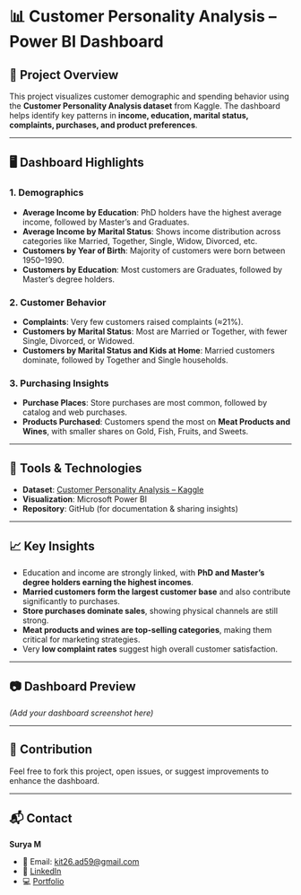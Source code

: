 # 📊 Customer Personality Analysis – Power BI Dashboard  

## 📌 Project Overview  
This project visualizes customer demographic and spending behavior using the **Customer Personality Analysis dataset** from Kaggle. The dashboard helps identify key patterns in **income, education, marital status, complaints, purchases, and product preferences**.  

---

## 🖥️ Dashboard Highlights  

### 1. Demographics  
- **Average Income by Education**: PhD holders have the highest average income, followed by Master’s and Graduates.  
- **Average Income by Marital Status**: Shows income distribution across categories like Married, Together, Single, Widow, Divorced, etc.  
- **Customers by Year of Birth**: Majority of customers were born between 1950–1990.  
- **Customers by Education**: Most customers are Graduates, followed by Master’s degree holders.  

### 2. Customer Behavior  
- **Complaints**: Very few customers raised complaints (≈21%).  
- **Customers by Marital Status**: Most are Married or Together, with fewer Single, Divorced, or Widowed.  
- **Customers by Marital Status and Kids at Home**: Married customers dominate, followed by Together and Single households.  

### 3. Purchasing Insights  
- **Purchase Places**: Store purchases are most common, followed by catalog and web purchases.  
- **Products Purchased**: Customers spend the most on **Meat Products and Wines**, with smaller shares on Gold, Fish, Fruits, and Sweets.  

---

## 🚀 Tools & Technologies  
- **Dataset**: [Customer Personality Analysis – Kaggle](https://www.kaggle.com/datasets/imakash3011/customer-personality-analysis)  
- **Visualization**: Microsoft Power BI  
- **Repository**: GitHub (for documentation & sharing insights)  

---

## 📈 Key Insights  
- Education and income are strongly linked, with **PhD and Master’s degree holders earning the highest incomes**.  
- **Married customers form the largest customer base** and also contribute significantly to purchases.  
- **Store purchases dominate sales**, showing physical channels are still strong.  
- **Meat products and wines are top-selling categories**, making them critical for marketing strategies.  
- Very **low complaint rates** suggest high overall customer satisfaction.  

---

## 📷 Dashboard Preview  
*(Add your dashboard screenshot here)*  

---

## 🤝 Contribution  
Feel free to fork this project, open issues, or suggest improvements to enhance the dashboard.  

---

## 📬 Contact  
**Surya M**  
- 📧 Email: kit26.ad59@gmail.com  
- 🔗 [LinkedIn](https://www.linkedin.com/in/surya--mathivanan)  
- 💻 [Portfolio](https://surya-com.netlify.app/)  
